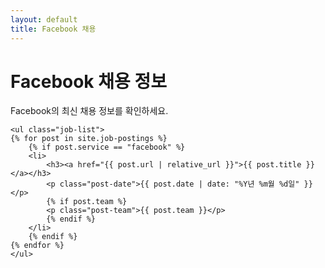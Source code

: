 ```yaml
---
layout: default
title: Facebook 채용
---
```


<div class="company-section">
    <h1>Facebook 채용 정보</h1>
    <p>Facebook의 최신 채용 정보를 확인하세요.</p>

    <ul class="job-list">
    {% for post in site.job-postings %}
        {% if post.service == "facebook" %}
        <li>
            <h3><a href="{{ post.url | relative_url }}">{{ post.title }}</a></h3>
            <p class="post-date">{{ post.date | date: "%Y년 %m월 %d일" }}</p>
            {% if post.team %}
            <p class="post-team">{{ post.team }}</p>
            {% endif %}
        </li>
        {% endif %}
    {% endfor %}
    </ul>
</div> 